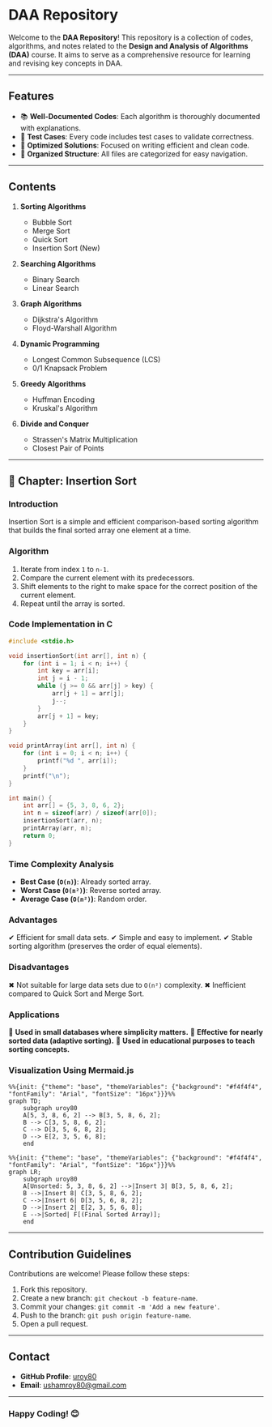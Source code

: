 # DAA Repository

Welcome to the **DAA Repository**! This repository is a collection of codes, algorithms, and notes related to the **Design and Analysis of Algorithms (DAA)** course. It aims to serve as a comprehensive resource for learning and revising key concepts in DAA.

---

## Features

- 📚 **Well-Documented Codes**: Each algorithm is thoroughly documented with explanations.
- 🧪 **Test Cases**: Every code includes test cases to validate correctness.
- 🚀 **Optimized Solutions**: Focused on writing efficient and clean code.
- 📂 **Organized Structure**: All files are categorized for easy navigation.

---

## Contents

1. **Sorting Algorithms**
   - Bubble Sort
   - Merge Sort
   - Quick Sort
   - Insertion Sort (New)

2. **Searching Algorithms**
   - Binary Search
   - Linear Search

3. **Graph Algorithms**
   - Dijkstra's Algorithm
   - Floyd-Warshall Algorithm

4. **Dynamic Programming**
   - Longest Common Subsequence (LCS)
   - 0/1 Knapsack Problem

5. **Greedy Algorithms**
   - Huffman Encoding
   - Kruskal's Algorithm

6. **Divide and Conquer**
   - Strassen's Matrix Multiplication
   - Closest Pair of Points

---

## 📌 Chapter: Insertion Sort

### **Introduction**
Insertion Sort is a simple and efficient comparison-based sorting algorithm that builds the final sorted array one element at a time.

### **Algorithm**
1. Iterate from index `1` to `n-1`.
2. Compare the current element with its predecessors.
3. Shift elements to the right to make space for the correct position of the current element.
4. Repeat until the array is sorted.

### **Code Implementation in C**
```c
#include <stdio.h>

void insertionSort(int arr[], int n) {
    for (int i = 1; i < n; i++) {
        int key = arr[i];
        int j = i - 1;
        while (j >= 0 && arr[j] > key) {
            arr[j + 1] = arr[j];
            j--;
        }
        arr[j + 1] = key;
    }
}

void printArray(int arr[], int n) {
    for (int i = 0; i < n; i++) {
        printf("%d ", arr[i]);
    }
    printf("\n");
}

int main() {
    int arr[] = {5, 3, 8, 6, 2};
    int n = sizeof(arr) / sizeof(arr[0]);
    insertionSort(arr, n);
    printArray(arr, n);
    return 0;
}
```

### **Time Complexity Analysis**
- **Best Case (`O(n)`)**: Already sorted array.
- **Worst Case (`O(n²)`)**: Reverse sorted array.
- **Average Case (`O(n²)`)**: Random order.

### **Advantages**
✔ Efficient for small data sets.
✔ Simple and easy to implement.
✔ Stable sorting algorithm (preserves the order of equal elements).

### **Disadvantages**
✖ Not suitable for large data sets due to `O(n²)` complexity.
✖ Inefficient compared to Quick Sort and Merge Sort.

### **Applications**
📌 **Used in small databases where simplicity matters.**
📌 **Effective for nearly sorted data (adaptive sorting).**
📌 **Used in educational purposes to teach sorting concepts.**

### **Visualization Using Mermaid.js**
```mermaid
%%{init: {"theme": "base", "themeVariables": {"background": "#f4f4f4", "fontFamily": "Arial", "fontSize": "16px"}}}%%
graph TD;
    subgraph uroy80
    A[5, 3, 8, 6, 2] --> B[3, 5, 8, 6, 2];
    B --> C[3, 5, 8, 6, 2];
    C --> D[3, 5, 6, 8, 2];
    D --> E[2, 3, 5, 6, 8];
    end
```

```mermaid
%%{init: {"theme": "base", "themeVariables": {"background": "#f4f4f4", "fontFamily": "Arial", "fontSize": "16px"}}}%%
graph LR;
    subgraph uroy80
    A[Unsorted: 5, 3, 8, 6, 2] -->|Insert 3| B[3, 5, 8, 6, 2];
    B -->|Insert 8| C[3, 5, 8, 6, 2];
    C -->|Insert 6| D[3, 5, 6, 8, 2];
    D -->|Insert 2| E[2, 3, 5, 6, 8];
    E -->|Sorted| F[(Final Sorted Array)];
    end
```

---

## Contribution Guidelines

Contributions are welcome! Please follow these steps:

1. Fork this repository.
2. Create a new branch: `git checkout -b feature-name`.
3. Commit your changes: `git commit -m 'Add a new feature'`.
4. Push to the branch: `git push origin feature-name`.
5. Open a pull request.

---

## Contact

- **GitHub Profile**: [uroy80](https://github.com/uroy80)
- **Email**: ushamroy80@gmail.com

---

### Happy Coding! 😊
